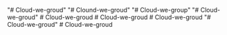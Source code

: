 "# Cloud-we-groud" 
"# Clound-we-groud" 
"# Cloud-we-group" 
"# Cloud-we-groud" 
#   C l o u d - w e - g r o u d  
 #   C l o u d - w e - g r o u d  
 #   C l o u d - w e - g r o u d  
 "# Cloud-we-groud" 
#   C l o u d - w e - g r o u d  
 